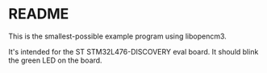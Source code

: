 # README

This is the smallest-possible example program using libopencm3.

It's intended for the ST STM32L476-DISCOVERY eval board. It should blink
the green LED on the board.
